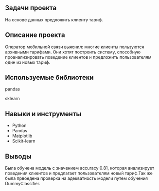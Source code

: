 ## Задачи проекта
На основе данных предложить клиенту тариф.

## Описание проекта
Оператор мобильной связи выяснил: многие клиенты пользуются архивными тарифами. Они хотят построить систему, способную проанализировать поведение клиентов и предложить пользователям один из новых тариф.

## Используемые библиотеки
pandas

sklearn
## Навыки и инструменты
- Python
- Pandas
- Matplotlib
- Scikit-learn

## Выводы
Была обучена модель с значением accuracy 0.81, которая анализирует поведения клиентов и предлагает пользователям новый тариф.Так же была првоедена проверка на адекватность модели путем обучения DummyClassifier.

